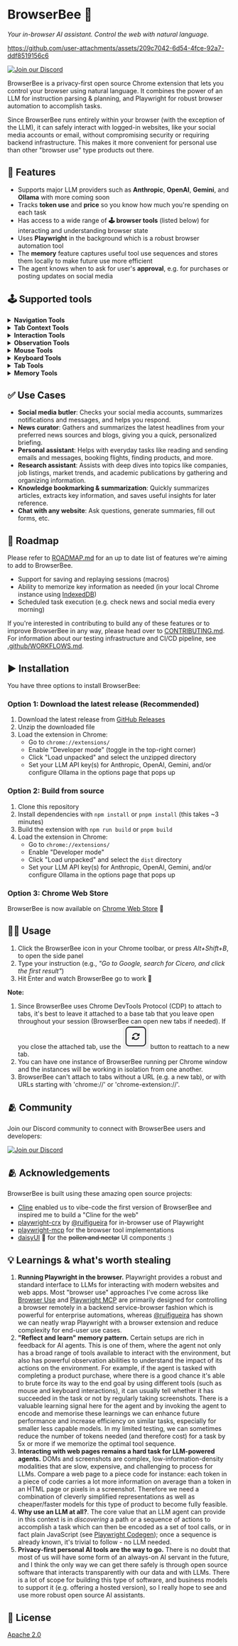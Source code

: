 # BrowserBee 🐝
*Your in-browser AI assistant. Control the web with natural language.*

https://github.com/user-attachments/assets/209c7042-6d54-4fce-92a7-ddf8519156c6

[![Join our Discord](https://img.shields.io/badge/Discord-Join%20Chat-7289da?logo=discord&logoColor=white&style=for-the-badge)](https://discord.gg/g42ww3wn)

BrowserBee is a privacy-first open source Chrome extension that lets you control your browser using natural language. It combines the power of an LLM for instruction parsing & planning, and Playwright for robust browser automation to accomplish tasks.

Since BrowserBee runs entirely within your browser (with the exception of the LLM), it can safely interact with logged-in websites, like your social media accounts or email, without compromising security or requiring backend infrastructure. This makes it more convenient for personal use than other "browser use" type products out there.

## 🎲 Features 

- Supports major LLM providers such as **Anthropic**, **OpenAI**, **Gemini**, and **Ollama** with more coming soon
- Tracks **token use** and **price** so you know how much you're spending on each task
- Has access to a wide range of **🕹️ browser tools** (listed below) for interacting and understanding browser state
- Uses **Playwright** in the background which is a robust browser automation tool
- The **memory** feature captures useful tool use sequences and stores them locally to make future use more efficient
- The agent knows when to ask for user's **approval**, e.g. for purchases or posting updates on social media

## 🕹️ Supported tools

<details>
<summary><b>Navigation Tools</b></summary>

- **browser_navigate**
  - Navigate the browser to a specific URL. Input must be a full URL, e.g. https://example.com

- **browser_wait_for_navigation**
  - Wait until network is idle (Playwright).

- **browser_navigate_back**
  - Go back to the previous page (history.back()). No input.

- **browser_navigate_forward**
  - Go forward to the next page (history.forward()). No input.
</details>

<details>
<summary><b>Tab Context Tools</b></summary>

- **browser_get_active_tab**
  - Returns information about the currently active tab, including its index, URL, and title.

- **browser_navigate_tab**
  - Navigate a specific tab to a URL. Input format: 'tabIndex|url' (e.g., '1|https://example.com')

- **browser_screenshot_tab**
  - Take a screenshot of a specific tab by index. Input format: 'tabIndex[,flags]' (e.g., '1,full')
</details>

<details>
<summary><b>Interaction Tools</b></summary>

- **browser_click**
  - Click an element. Input may be a CSS selector or literal text to match on the page.

- **browser_type**
  - Type text. Format: selector|text (e.g. input[name="q"]|hello)

- **browser_handle_dialog**
  - Accept or dismiss the most recent alert/confirm/prompt dialog. Input `accept` or `dismiss`. For prompt dialogs you may append `|text` to supply response text.
</details>

<details>
<summary><b>Observation Tools</b></summary>

- **browser_get_title**
  - Return the current page title.

- **browser_snapshot_dom**
  - Capture DOM snapshot of the current page with options for selector, clean, structure, and limit.

- **browser_query**
  - Return up to 10 outerHTML snippets for a CSS selector you provide.

- **browser_accessible_tree**
  - Return the AX accessibility tree JSON (default: interesting‑only). Input 'all' to dump full tree.

- **browser_read_text**
  - Return all visible text on the page, concatenated in DOM order.

- **browser_screenshot**
  - Take a screenshot of the current page with options for full page capture.
</details>

<details>
<summary><b>Mouse Tools</b></summary>

- **browser_move_mouse**
  - Move the mouse cursor to absolute screen coordinates. Input format: `x|y` (example: `250|380`)

- **browser_click_xy**
  - Left‑click at absolute coordinates. Input format: `x|y` (example: `250|380`)

- **browser_drag**
  - Drag‑and‑drop with the left button. Input format: `startX|startY|endX|endY` (example: `100|200|300|400`)
</details>

<details>
<summary><b>Keyboard Tools</b></summary>

- **browser_press_key**
  - Press a single key. Input is the key name (e.g. `Enter`, `ArrowLeft`, `a`).

- **browser_keyboard_type**
  - Type arbitrary text at the current focus location. Input is the literal text to type. Use `\n` for new lines.
</details>

<details>
<summary><b>Tab Tools</b></summary>

- **browser_tab_list**
  - Return a list of open tabs with their indexes and URLs.

- **browser_tab_new**
  - Open a new tab. Optional input = URL to navigate to (otherwise blank tab).

- **browser_tab_select**
  - Switch focus to a tab by index. Input = integer index from browser_tab_list.

- **browser_tab_close**
  - Close a tab. Input = index to close (defaults to current tab if blank).
</details>

<details>
<summary><b>Memory Tools</b></summary>

- **save_memory**
  - Save a memory of how to accomplish a specific task on a website. Use this when you want to remember a useful sequence of actions for future reference.

- **lookup_memories**
  - Look up stored memories for a specific website domain. Use this as your FIRST step when starting a task on a website to check if there are any saved patterns you can reuse.

- **get_all_memories**
  - Retrieve all stored memories across all domains. Use this when you want to see all available memories.

- **delete_memory**
  - Delete a specific memory by its ID. Use this when a memory is no longer useful or accurate.

- **clear_all_memories**
  - Clear all stored memories. Use this with caution as it will delete all memories across all domains.
</details>

## ✅ Use Cases

- **Social media butler**: Checks your social media accounts, summarizes notifications and messages, and helps you respond.
- **News curator**: Gathers and summarizes the latest headlines from your preferred news sources and blogs, giving you a quick, personalized briefing.
- **Personal assistant**: Helps with everyday tasks like reading and sending emails and messages, booking flights, finding products, and more.
- **Research assistant**: Assists with deep dives into topics like companies, job listings, market trends, and academic publications by gathering and organizing information.
- **Knowledge bookmarking & summarization**: Quickly summarizes articles, extracts key information, and saves useful insights for later reference.
- **Chat with any website**: Ask questions, generate summaries, fill out forms, etc.

## 🛫 Roadmap

Please refer to [ROADMAP.md](ROADMAP.md) for an up to date list of features we're aiming to add to BrowserBee. 

- Support for saving and replaying sessions (macros)
- Ability to memorize key information as needed (in your local Chrome instance using [IndexedDB](https://developer.chrome.com/docs/devtools/storage/indexeddb))
- Scheduled task execution (e.g. check news and social media every morning)

If you're interested in contributing to build any of these features or to improve BrowserBee in any way, please head over to [CONTRIBUTING.md](CONTRIBUTING.md). For information about our testing infrastructure and CI/CD pipeline, see [.github/WORKFLOWS.md](.github/WORKFLOWS.md).

## ▶️ Installation

You have three options to install BrowserBee:

### Option 1: Download the latest release (Recommended)

1. Download the latest release from [GitHub Releases](https://github.com/parsaghaffari/browserbee/releases/tag/v0.2.0-beta)
2. Unzip the downloaded file
3. Load the extension in Chrome:
   - Go to `chrome://extensions/`
   - Enable "Developer mode" (toggle in the top-right corner)
   - Click "Load unpacked" and select the unzipped directory
   - Set your LLM API key(s) for Anthropic, OpenAI, Gemini, and/or configure Ollama in the options page that pops up

### Option 2: Build from source

1. Clone this repository
2. Install dependencies with `npm install` or `pnpm install` (this takes ~3 minutes)
3. Build the extension with `npm run build` or `pnpm build`
4. Load the extension in Chrome:
   - Go to `chrome://extensions/`
   - Enable "Developer mode"
   - Click "Load unpacked" and select the `dist` directory
   - Set your LLM API key(s) for Anthropic, OpenAI, Gemini, and/or configure Ollama in the options page that pops up

### Option 3: Chrome Web Store

BrowserBee is now available on [Chrome Web Store](https://chromewebstore.google.com/detail/browserbee-%F0%9F%90%9D/ilkklnfjpfoibgokaobmjhmdamogjcfj) 🎉

## 🏃‍♂️ Usage

1. Click the BrowserBee icon in your Chrome toolbar, or press *Alt+Shift+B*, to open the side panel  
2. Type your instruction (e.g., *"Go to Google, search for Cicero, and click the first result"*)  
3. Hit Enter and watch BrowserBee go to work 🐝

**Note:** 
1. Since BrowserBee uses Chrome DevTools Protocol (CDP) to attach to tabs, it's best to leave it attached to a base tab that you leave open throughout your session (BrowserBee can open new tabs if needed). If you close the attached tab, use the ![reattach button](<reattach-button.png>) button to reattach to a new tab.
2. You can have one instance of BrowserBee running per Chrome window and the instances will be working in isolation from one another.
3. BrowserBee can't attach to tabs without a URL (e.g. a new tab), or with URLs starting with 'chrome://' or 'chrome-extension://'.

## 🫂 Community

Join our Discord community to connect with BrowserBee users and developers:

[![Join our Discord](https://img.shields.io/badge/Discord-Join%20Chat-7289da?logo=discord&logoColor=white&style=for-the-badge)](https://discord.gg/g42ww3wn)

## 🫂 Acknowledgements

BrowserBee is built using these amazing open source projects:

- [Cline](https://github.com/cline/cline) enabled us to vibe-code the first version of BrowserBee and inspired me to build a "Cline for the web"
- [playwright-crx](https://github.com/ruifigueira/playwright-crx) by [@ruifigueira](https://github.com/ruifigueira) for in-browser use of Playwright
- [playwright-mcp](https://github.com/microsoft/playwright-mcp) for the browser tool implementations
- [daisyUI](https://daisyui.com/) 🌼 for the ~~pollen and nectar~~ UI components :)

## 💡 Learnings & what's worth stealing

1. **Running Playwright in the browser.** Playwright provides a robust and standard interface to LLMs for interacting with modern websites and web apps. Most "browser use" approaches I've come across like [Browser Use](https://github.com/browser-use) and [Playwright MCP](https://github.com/microsoft/playwright-mcp) are primarily designed for controlling a browser remotely in a backend service-browser fashion which is powerful for enterprise automations, whereas [@ruifigueira](https://github.com/ruifigueira) has shown we can neatly wrap Playwright with a browser extension and reduce complexity for end-user use cases.
2. **"Reflect and learn" memory pattern.** Certain setups are rich in feedback for AI agents. This is one of them, where the agent not only has a broad range of tools available to interact with the environment, but also has powerful observation abilities to understand the impact of its actions on the environment. For example, if the agent is tasked with completing a product purchase, where there is a good chance it's able to brute force its way to the end goal by using different tools (such as mouse and keyboard interactions), it can usually tell whether it has succeeded in the task or not by regularly taking screenshots. There is a valuable learning signal here for the agent and by invoking the agent to encode and memorise these learnings we can enhance future performance and increase efficiency on similar tasks, especially for smaller less capable models. In my limited testing, we can sometimes reduce the number of tokens needed (and therefore cost) for a task by 5x or more if we memorize the optimal tool sequence.
3. **Interacting with web pages remains a hard task for LLM-powered agents.** DOMs and screenshots are complex, low-information-density modalities that are slow, expensive, and challenging to process for LLMs. Compare a web page to a piece code for instance: each token in a piece of code carries a lot more information on average than a token in an HTML page or pixels in a screenshot. Therefore we need a combination of cleverly simplified representations as well as cheaper/faster models for this type of product to become fully feasible.
4. **Why use an LLM at all?**. The core value that an LLM agent can provide in this context is in _discovering_ a path or a sequence of actions to accomplish a task which can then be encoded as a set of tool calls, or in fact plain JavaScript (see [Playwright Codegen](https://playwright.dev/docs/codegen)); once a sequence is already known, it's trivial to follow - no LLM needed.
5. **Privacy-first personal AI tools are the way to go.** There is no doubt that most of us will have some form of an always-on AI servant in the future, and I think the only way we can get there safely is through open source software that interacts transparently with our data and with LLMs. There is a lot of scope for building this type of software, and business models to support it (e.g. offering a hosted version), so I really hope to see and use more robust open source AI assistants.

## 📜 License

[Apache 2.0](LICENSE)
